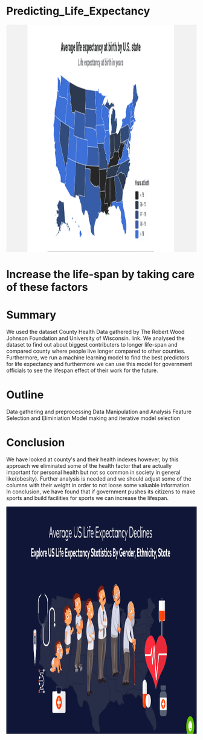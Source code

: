 # Predicting_Life_Expectancy

<p align="center">
  <img width="700" height="600" src="https://github.com/jankomah/Predicting_Life_Expectancy/blob/master/images/Screenshot%202020-03-23%20at%2015.07.30.png">
</p>


# <a id='7'>Increase the life-span by taking care of these factors</a>

# <a id='7'>Summary</a>
We used the dataset County Health Data gathered by The Robert Wood Johnson Foundation and University of Wisconsin. link. We analysed the dataset to find out about biggest contributers to longer life-span and compared county where people live longer compared to other counties. Furthermore, we run a machine learning model to find the best predictors for life expectancy and furthermore we can use this model for government officials to see the lifespan effect of their work for the future.


# <a id='7'>Outline</a>
Data gathering and preprocessing
Data Manipulation and Analysis
Feature Selection and Eliminiation
Model making and iterative model selection



# <a id='7'>Conclusion</a>
We have looked at county's and their health indexes however, by this approach we eliminated some of the health factor that are actually important for personal health but not so common in society in general like(obesity). Further analysis is needed and we should adjust some of the columns with their weight in order to not loose some valuable information. In conclusion, we have found that if government pushes its citizens to make sports and build facilities for sports we can increase the lifespan.

<p align="center">
  <img width="700" height="600" src="https://github.com/jankomah/Predicting_Life_Expectancy/blob/master/images/Screenshot%202020-03-23%20at%2015.06.22.png">
</p>